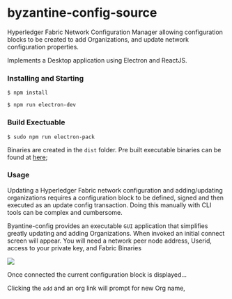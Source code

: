 # byzantine-config-source

Hyperledger Fabric Network Configuration Manager allowing configuration blocks to be created to add Organizations, and update network configuration properties.

Implements a Desktop application using Electron and ReactJS.  

### Installing and Starting 

    $ npm install 

    $ npm run electron-dev
       
### Build Exectuable 

    $ sudo npm run electron-pack 

Binaries are created in the `dist` folder.  Pre built executable binaries can be found at [here](https://github.com/in-the-keyhole/byzantine-config);

### Usage 

Updating a Hyperledger Fabric network configuration and adding/updating organizations requires a configuration block to be defined, signed and then executed as an update config transaction. Doing this manually with CLI tools can be complex and cumbersome.   

Byantine-config provides an executable `GUI` application that simplifies greatly updating and adding Organizations. When invoked an initial connect screen will appear.  You will need a network peer node address, Userid, access to your private key, and Fabric Binaries 

![](images/config.png)


Once connected the current configuration block is displayed... 





Clicking the `add` and an org link will prompt for new Org name,  


















